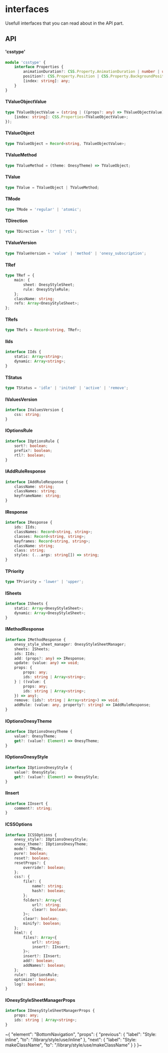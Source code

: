 
# interfaces

Usefull interfaces that you can read about in the API part.

## API

#### 'csstype'

```ts
module 'csstype' {
    interface Properties {
        animationDuration?: CSS.Property.AnimationDuration | number | undefined;
        position?: CSS.Property.Position | CSS.Property.BackgroundPosition | undefined;
        [index: string]: any;
    }
}
```

#### TValueObjectValue

```ts
type TValueObjectValue = (string | ((props?: any) => TValueObjectValue) | OnesySubscription | CSS.Properties<string | number | Array<string | number> | Array<Array<string | number>> | Array<TValueObjectValue> | Array<Array<TValueObjectValue>> | ((props?: any) => TValueObjectValue)> | Record<string, any> | {
    [index: string]: CSS.Properties<TValueObjectValue>;
});
```

#### TValueObject

```ts
type TValueObject = Record<string, TValueObjectValue>;
```

#### TValueMethod

```ts
type TValueMethod = (theme: OnesyTheme) => TValueObject;
```

#### TValue

```ts
type TValue = TValueObject | TValueMethod;
```

#### TMode

```ts
type TMode = 'regular' | 'atomic';
```

#### TDirection

```ts
type TDirection = 'ltr' | 'rtl';
```

#### TValueVersion

```ts
type TValueVersion = 'value' | 'method' | 'onesy_subscription';
```

#### TRef

```ts
type TRef = {
    main: {
        sheet: OnesyStyleSheet;
        rule: OnesyStyleRule;
    };
    className: string;
    refs: Array<OnesyStyleSheet>;
};
```

#### TRefs

```ts
type TRefs = Record<string, TRef>;
```

#### IIds

```ts
interface IIds {
    static: Array<string>;
    dynamic: Array<string>;
}
```

#### TStatus

```ts
type TStatus = 'idle' | 'inited' | 'active' | 'remove';
```

#### IValuesVersion

```ts
interface IValuesVersion {
    css: string;
}
```

#### IOptionsRule

```ts
interface IOptionsRule {
    sort?: boolean;
    prefix?: boolean;
    rtl?: boolean;
}
```

#### IAddRuleResponse

```ts
interface IAddRuleResponse {
    className: string;
    classNames: string;
    keyframeName: string;
}
```

#### IResponse

```ts
interface IResponse {
    ids: IIds;
    classNames: Record<string, string>;
    classes: Record<string, string>;
    keyframes: Record<string, string>;
    className: string;
    class: string;
    styles: (...args: string[]) => string;
}
```

#### TPriority

```ts
type TPriority = 'lower' | 'upper';
```

#### ISheets

```ts
interface ISheets {
    static: Array<OnesyStyleSheet>;
    dynamic: Array<OnesyStyleSheet>;
}
```

#### IMethodResponse

```ts
interface IMethodResponse {
    onesy_style_sheet_manager: OnesyStyleSheetManager;
    sheets: ISheets;
    ids: IIds;
    add: (props?: any) => IResponse;
    update: (value: any) => void;
    props: {
        props: any;
        ids: string | Array<string>;
    } | ((value: {
        props: any;
        ids: string | Array<string>;
    }) => any);
    remove: (ids?: string | Array<string>) => void;
    addRule: (value: any, property?: string) => IAddRuleResponse;
}
```

#### IOptionsOnesyTheme

```ts
interface IOptionsOnesyTheme {
    value?: OnesyTheme;
    get?: (value?: Element) => OnesyTheme;
}
```

#### IOptionsOnesyStyle

```ts
interface IOptionsOnesyStyle {
    value?: OnesyStyle;
    get?: (value?: Element) => OnesyStyle;
}
```

#### IInsert

```ts
interface IInsert {
    comment?: string;
}
```

#### ICSSOptions

```ts
interface ICSSOptions {
    onesy_style?: IOptionsOnesyStyle;
    onesy_theme?: IOptionsOnesyTheme;
    mode?: TMode;
    pure?: boolean;
    reset?: boolean;
    resetProps?: {
        override?: boolean;
    };
    css?: {
        file?: {
            name?: string;
            hash?: boolean;
        };
        folders?: Array<{
            url?: string;
            clear?: boolean;
        }>;
        clear?: boolean;
        minify?: boolean;
    };
    html?: {
        files?: Array<{
            url?: string;
            insert?: IInsert;
        }>;
        insert?: IInsert;
        add?: boolean;
        addNames?: boolean;
    };
    rule?: IOptionsRule;
    optimize?: boolean;
    log?: boolean;
}
```

#### IOnesyStyleSheetManagerProps

```ts
interface IOnesyStyleSheetManagerProps {
    props: any;
    ids: string | Array<string>;
}
```


~{
  "element": "BottomNavigation",
  "props": {
    "previous": {
      "label": "Style: inline",
      "to": "/library/style/use/inline"
    },
    "next": {
      "label": "Style: makeClassName",
      "to": "/library/style/use/makeClassName"
    }
  }
}~
